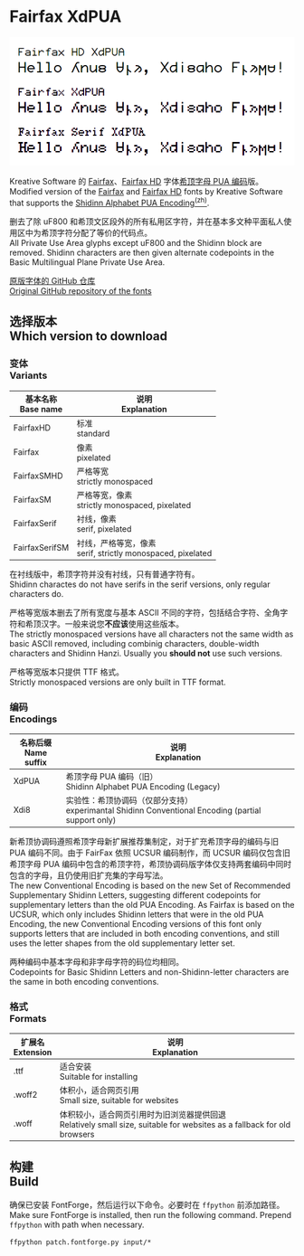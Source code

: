 # Fairfax XdPUA

<picture>
  <source media="(prefers-color-scheme: dark)" srcset="images/preview-dark.png">
  <img src="images/preview.png">
</picture>

Kreative Software 的 [Fairfax]、[Fairfax HD] 字体[希顶字母 PUA 编码][XdPUA]版。\
Modified version of the [Fairfax] and [Fairfax HD] fonts by Kreative Software that supports the [Shidinn Alphabet PUA Encoding<sup>(zh)</sup>][XdPUA].

删去了除 uF800 和希顶文区段外的所有私用区字符，并在基本多文种平面私人使用区中为希顶字符分配了等价的代码点。\
All Private Use Area glyphs except uF800 and the Shidinn block are removed. Shidinn characters are then given alternate codepoints in the Basic Multilingual Plane Private Use Area.

[原版字体的 GitHub 仓库\
Original GitHub repository of the fonts][open-relay]

[fairfax]: https://www.kreativekorp.com/software/fonts/fairfax/
[fairfax hd]: https://www.kreativekorp.com/software/fonts/fairfaxhd/
[XdPUA]: https://wiki.xdi8.top/wiki/希顶字母PUA编码
[open-relay]: https://github.com/kreativekorp/open-relay

## 选择版本<br>Which version to download

### 变体<br>Variants

<table>
<thead>
<tr>
<th scope='row'>基本名称<br>Base name</th>
<th scope='row'>说明<br>Explanation</th>
</tr>
</thead>
<tbody>
<tr>
<td>FairfaxHD</th>
<td>标准<br>standard</td>
</tr>
<tr>
<td>Fairfax</th>
<td>像素<br>pixelated</td>
</tr>
<tr>
<td>FairfaxSMHD</th>
<td>严格等宽<br>strictly monospaced</td>
</tr>
<tr>
<td>FairfaxSM</th>
<td>严格等宽，像素<br>strictly monospaced, pixelated</td>
</tr>
<tr>
<td>FairfaxSerif</th>
<td>衬线，像素<br>serif, pixelated</td>
</tr>
<tr>
<td>FairfaxSerifSM</th>
<td>衬线，严格等宽，像素<br>serif, strictly monospaced, pixelated</td>
</tr>
</tbody>
</table>

在衬线版中，希顶字符并没有衬线，只有普通字符有。\
Shidinn charactes do not have serifs in the serif versions, only regular characters do.

严格等宽版本删去了所有宽度与基本 ASCII 不同的字符，包括结合字符、全角字符和希顶汉字。一般来说您**不应该**使用这些版本。\
The strictly monospaced versions have all characters not the same width as basic ASCII removed, including combinig characters, double-width characters and Shidinn Hanzi. Usually you **should not** use such versions.

严格等宽版本只提供 TTF 格式。\
Strictly monospaced versions are only built in TTF format.

### 编码<br>Encodings

<table>
<thead>
<tr>
<th scope='row'>名称后缀<br>Name suffix</th>
<th scope='row'>说明<br>Explanation</th>
</tr>
</thead>
<tbody>
<tr>
<td>XdPUA</th>
<td>希顶字母 PUA 编码（旧）<br>Shidinn Alphabet PUA Encoding (Legacy)</td>
</tr>
<tr>
<td>Xdi8</th>
<td>实验性：希顶协调码（仅部分支持）<br>experimantal Shidinn Conventional Encoding (partial support only)</td>
</tr>
</tbody>
</table>

新希顶协调码遵照希顶字母新扩展推荐集制定，对于扩充希顶字母的编码与旧 PUA 编码不同。由于 FairFax 依照 UCSUR 编码制作，而 UCSUR 编码仅包含旧希顶字母 PUA 编码中包含的希顶字符，希顶协调码版字体仅支持两套编码中同时包含的字母，且仍使用旧扩充集的字母写法。\
The new Conventional Encoding is based on the new Set of Recommended Supplementary Shidinn Letters, suggesting different codepoints for supplementary letters than the old PUA Encoding. As Fairfax is based on the UCSUR, which only includes Shidinn letters that were in the old PUA Encoding, the new Conventional Encoding versions of this font only supports letters that are included in both encoding conventions, and still uses the letter shapes from the old supplementary letter set.

两种编码中基本字母和非字母字符的码位均相同。\
Codepoints for Basic Shidinn Letters and non-Shidinn-letter characters are the same in both encoding conventions.

### 格式<br>Formats

<table>
<thead>
<tr>
<th scope='row'>扩展名<br>Extension</th>
<th scope='row'>说明<br>Explanation</th>
</tr>
</thead>
<tbody>
<tr>
<td>.ttf</th>
<td>适合安装<br>Suitable for installing</td>
</tr>
<tr>
<td>.woff2</th>
<td>体积小，适合网页引用<br>Small size, suitable for websites</td>
</tr>
<tr>
<td>.woff</th>
<td>体积较小，适合网页引用时为旧浏览器提供回退<br>Relatively small size, suitable for websites as a fallback for old browsers</td>
</tr>
</tbody>
</table>

## 构建<br>Build

确保已安装 FontForge，然后运行以下命令。必要时在 `ffpython` 前添加路径。\
Make sure FontForge is installed, then run the following command. Prepend `ffpython` with path when necessary.

~~~shell
ffpython patch.fontforge.py input/*
~~~

